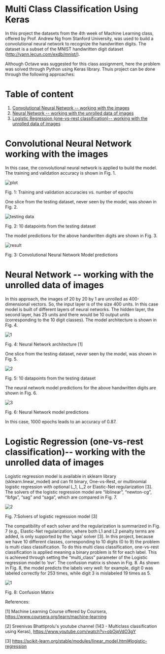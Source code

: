 # Multi Class Classification Using Keras 

In this project the datasets from the 4th week of Machine Learning class, offered by Prof. Andrew Ng from Stanford University, was used to build a convolutional neural network to recognize the handwritten digits. The dataset is a subset of the MNIST handwritten digit dataset (http://yann.lecun.com/exdb/mnist/).

Although Octave was suggested for this class assignment, here the problem was solved through Python using Keras library. Thuis project can be done through the following approaches:

# Table of content

1. [Convolutional Neural Network -- working with the images](#1)
2. [Neural Network -- working with the unrolled data of images](#2)
3. [Logistic Regression (one-vs-rest classification)-- working with the unrolled data of images](#3)

<a name="1"></a>
# Convolutional Neural Network working with the images

In this case, the convolutional neural network is applied to build the model. The training and validation accuracy is shown in Fig. 1. 

![plot](https://user-images.githubusercontent.com/54812742/138943711-8da751c1-93bf-4402-a824-7a8c0c36aefd.png)

Fig. 1: Training and validation accuracies vs. number of epochs

One slice from the testing dataset, never seen by the model, was shown in Fig. 2.

![testing data](https://user-images.githubusercontent.com/54812742/138944068-815ec3a3-0071-4246-9a02-74e97bec6f3a.png)

Fig. 2: 10 datapoints from the testing dataset

The model predictions for the above handwritten digits are shown in Fig. 3.

![result](https://user-images.githubusercontent.com/54812742/138944219-7e066452-e51f-453e-87d9-bf75c770b6d8.PNG)

Fig. 3: Convolutional Neural Network Model predictions  

<a name="2"></a>
# Neural Network -- working with the unrolled data of images

In this approach, the images of 20 by 20 by 1 are unrolled as 400-dimensional vectors. So, the input layer is of the size 400 units. In this case model is built of different layers of neural networks. The hidden layer, the second layer, has 25 units and there would be 10 output units (corresponding to the 10 digit classes). The model architecture is shown in Fig. 4. 

![1](https://user-images.githubusercontent.com/54812742/139000637-32e3d397-824d-42dd-8fcf-8e310510da11.PNG)

Fig. 4: Neural Network architecture [1]

One slice from the testing dataset, never seen by the model, was shown in Fig. 5. 

![2](https://user-images.githubusercontent.com/54812742/139000905-e89c2aca-0a9c-4710-9d5b-2b842897df80.png)

Fig. 5: 10 datapoints from the testing dataset

The neural network model predictions for the above handwritten digits are shown in Fig. 6.

![3](https://user-images.githubusercontent.com/54812742/139001070-4ac429d9-8e36-4e26-b80c-82d6ad0eed2e.PNG)

Fig. 6: Neural Network model predictions  

In this case, 1000 epochs leads to an accuracy of 0.87. 

<a name="3"></a>
# Logistic Regression (one-vs-rest classification)-- working with the unrolled data of images

Logistic regression model is available in sklearn library (sklearn.linear_model) and can fit binary, One-vs-Rest, or multinomial logistic regression with optional L_1, L_2 or Elastic-Net regularization [3]. The solvers of the logistic regression model are “liblinear”, “newton-cg”, “lbfgs”, “sag” and “saga”, which are compared in Fig. 7. 

![2](https://user-images.githubusercontent.com/54812742/139168098-622ea424-9e30-4172-a3fc-b11944ac49d7.PNG)

Fig. 7:Solvers of logistic regression model [3]

The compatibility of each solver and the regularization is summarized in Fig. 7 (e.g., Elastic-Net regularization, where both L1 and L2 penalty terms are added, is only supported by the ‘saga’ solver [3]. 
In this project, because we have 10 different classes, corresponding to 10 digits (0 to 9) the problem is multi class classification. To do this multi class classification, one-vs-rest classification is applied meaning a binary problem is fit for each label. This is achieved through setting the “multi_class” parameter of the Logistic regression model to ‘ovr’. The confusion matrix is shown in Fig. 8. As shown in Fig. 8, the model predicts the labels very well: for example, digit 0 was labeled correctly for 253 times, while digit 3 is mislabeled 19 times as 5. 

![1](https://user-images.githubusercontent.com/54812742/139168121-307fa810-d3e9-4428-9cc4-274d7d98ff5d.png)

Fig. 8: Confusion Matrix


References:

[1] Machine Learning Course offered by Coursera, https://www.coursera.org/learn/machine-learning

[2] Sreenivas Bhattiprolu's youtube channel (143 - Multiclass classification using Keras), https://www.youtube.com/watch?v=obOjpVdO3gY

[3] https://scikit-learn.org/stable/modules/linear_model.html#logistic-regression 
